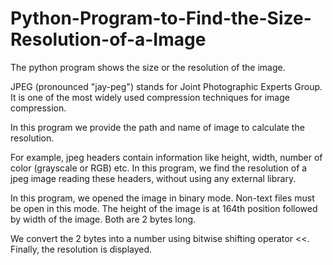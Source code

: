 # Python-Program-to-Find-the-Size-Resolution-of-a-Image
The python program shows the size or the resolution of the image. 

JPEG (pronounced "jay-peg") stands for Joint Photographic Experts Group. It is one of the most widely used compression techniques for image compression.

In this program we provide the path and name of image to calculate the resolution. 

For example, jpeg headers contain information like height, width, number of color (grayscale or RGB) etc. In this program, we find the resolution of a jpeg image reading these headers, without using any external library.

In this program, we opened the image in binary mode. Non-text files must be open in this mode. The height of the image is at 164th position followed by width of the image. Both are 2 bytes long.

We convert the 2 bytes into a number using bitwise shifting operator <<. Finally, the resolution is displayed.
